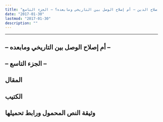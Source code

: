 ```yaml
---
title: "إصلاح الدين – أم إصلاح الوصل بين التاريخي ومابعده؟ – الجزء التاسع"
date: "2017-01-30"
lastmod: "2017-01-30"
description: ""
---
```

****

## **– أم إصلاح الوصل بين التاريخي ومابعده –**

## **– الجزء التاسع –**

## المقال

## الكتيب

## وثيقة النص المحمول ورابط تحميلها

###